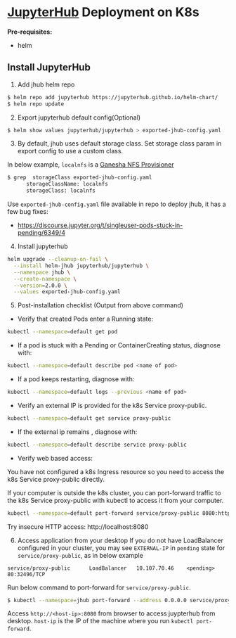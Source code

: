 # [JupyterHub](https://z2jh.jupyter.org/en/stable/jupyterhub/installation.html) Deployment on K8s

**Pre-requisites:**
- helm

## Install JupyterHub
1. Add jhub helm repo

```bash
$ helm repo add jupyterhub https://jupyterhub.github.io/helm-chart/
$ helm repo update
```

2. Export jupyterhub default config(Optional)
```bash
$ helm show values jupyterhub/jupyterhub > exported-jhub-config.yaml
```

3. By default, jhub uses default storage class. Set storage class param in export config to use a custom class.

In below example, `localnfs` is a [Ganesha NFS Provisioner](../../roles/nfs-ganesha-server-and-external-provisioner/README.md)

```bash
$ grep  storageClass exported-jhub-config.yaml 
      storageClassName: localnfs
      storageClass: localnfs
```

Use `exported-jhub-config.yaml` file available in repo to deploy jhub, it has a few bug fixes:
- https://discourse.jupyter.org/t/singleuser-pods-stuck-in-pending/6349/4


4. Install jupyterhub

```bash
helm upgrade --cleanup-on-fail \
  --install helm-jhub jupyterhub/jupyterhub \
  --namespace jhub \
  --create-namespace \
  --version=2.0.0 \
  --values exported-jhub-config.yaml
```

5. Post-installation checklist (Output from above command)

- Verify that created Pods enter a Running state:
```bash
kubectl --namespace=default get pod
```

- If a pod is stuck with a Pending or ContainerCreating status, diagnose with:
```bash
kubectl --namespace=default describe pod <name of pod>
```

- If a pod keeps restarting, diagnose with:
```bash
kubectl --namespace=default logs --previous <name of pod>
```

- Verify an external IP is provided for the k8s Service proxy-public.
```bash
kubectl --namespace=default get service proxy-public
```

- If the external ip remains <pending>, diagnose with:
```bash
kubectl --namespace=default describe service proxy-public
```

- Verify web based access:

You have not configured a k8s Ingress resource so you need to access the k8s Service proxy-public directly.

If your computer is outside the k8s cluster, you can port-forward traffic to the k8s Service proxy-public with kubectl to access it from your computer.
```bash
kubectl --namespace=default port-forward service/proxy-public 8080:http
```

Try insecure HTTP access: http://localhost:8080

6. Access application from your desktop
If you do not have LoadBalancer configured in your cluster, you may see `EXTERNAL-IP` in `pending` state for `service/proxy-public`, as in below example

```
service/proxy-public      LoadBalancer   10.107.70.46    <pending>     80:32496/TCP 
```

Run below command to port-forward for `service/proxy-public`.

```bash
$ kubectl --namespace=jhub port-forward --address 0.0.0.0 service/proxy-public 8080:http
```

Access `http://<host-ip>:8080` from browser to access juypterhub from desktop. `host-ip` is the IP of the machine where you run `kubectl port-forward`.